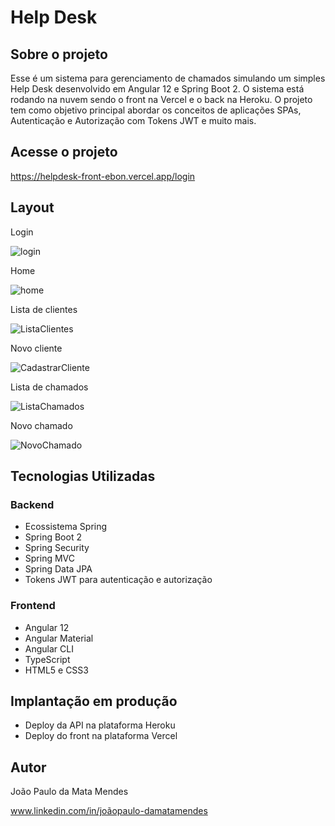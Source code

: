 # Help Desk

## Sobre o projeto

Esse é um sistema para gerenciamento de chamados simulando um simples Help Desk desenvolvido em Angular 12 e Spring Boot 2.
O sistema está rodando na nuvem sendo o front na Vercel e o back na Heroku.
O projeto tem como objetivo principal abordar os conceitos de aplicações SPAs, Autenticação e Autorização com Tokens JWT e muito mais.

## Acesse o projeto
https://helpdesk-front-ebon.vercel.app/login

## Layout

Login

![login](https://user-images.githubusercontent.com/29907185/135200522-15801726-4d06-42a1-add2-32a22995c9bc.png)

Home

![home](https://user-images.githubusercontent.com/29907185/135200824-43d2895d-9a4c-4d60-87a6-41dba19566ff.png)

Lista de clientes

![ListaClientes](https://user-images.githubusercontent.com/29907185/135200916-83feb8d9-9f1a-4f72-a199-b60ad89ad562.png)

Novo cliente

![CadastrarCliente](https://user-images.githubusercontent.com/29907185/135201037-cd3015ac-647c-4fd6-a508-0d972f42f613.png)

Lista de chamados

![ListaChamados](https://user-images.githubusercontent.com/29907185/135201147-c3d5a243-7fa7-4545-a3dc-191cd4826230.png)

Novo chamado

![NovoChamado](https://user-images.githubusercontent.com/29907185/135201298-09a4d6be-4bfb-4e51-b526-8d6c86f3b715.png)

## Tecnologias Utilizadas

### Backend
- Ecossistema Spring
- Spring Boot 2
- Spring Security
- Spring MVC
- Spring Data JPA
- Tokens JWT para autenticação e autorização

### Frontend
- Angular 12
- Angular Material
- Angular CLI
- TypeScript
- HTML5 e CSS3

## Implantação em produção
- Deploy da API na plataforma Heroku
- Deploy do front na plataforma Vercel

## Autor
João Paulo da Mata Mendes

www.linkedin.com/in/joãopaulo-damatamendes
